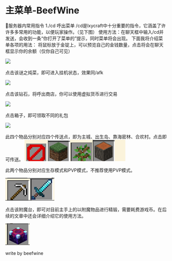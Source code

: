 # 主菜单-BeefWine

💬服务器内常用指令 1./cd 呼出菜单 /cd是lxycraft中十分重要的指令，它涵盖了许许多多常用的功能，以便玩家操作。（见下图） 使用方法：在聊天框中输入/cd并发送，会收到一条“你打开了菜单的”提示，同时菜单将会出现。 下面我将介绍菜单各项的用法： 将鼠标放于金锭上，可以预览自己的金钱数量，点击将会在聊天框显示你的余额（仅你自己可见）

![](https://weboffice-sz.docs.dingtalk.com/api/v3/office/copy/am15YVgzeDlEeUdkVEZBQ1ZkOUtDanhBZkNGUzNqWGNuN2gvakVVQWFHdjJzUUhhYVppaUMrODR4YTBVTUU0U3l2aW9tc01laEw1eTl1aGxUN0lQNkRHVGZiWkxYUUxwVExzY3FMV0JuVzZXQ3hJeFFJNjRpcFVEbVMzb2dvdjl4N3M2MmNLeWRTVGo1dFlESEFrNEpCUDFML0M0Z1pqQnRJYW5lWnF6Yi8rRWJ0bHVQODdxeVZIQ0dmVlNFTjdxVFVINDQ3V2s1MFFWcG00a1hlcz0=/attach/object/298a29b3bfa2d1cf906fd644cfcfebbe890aab0b)

点击该谜之炖菜，即可进入挂机状态，效果同/afk&#x20;

![](https://weboffice-sz.docs.dingtalk.com/api/v3/office/copy/am15YVgzeDlEeUdkVEZBQ1ZkOUtDanhBZkNGUzNqWGNuN2gvakVVQWFHdjJzUUhhYVppaUMrODR4YTBVTUU0U3l2aW9tc01laEw1eTl1aGxUN0lQNkRHVGZiWkxYUUxwVExzY3FMV0JuVzZXQ3hJeFFJNjRpcFVEbVMzb2dvdjl4N3M2MmNLeWRTVGo1dFlESEFrNEpCUDFML0M0Z1pqQnRJYW5lWnF6Yi8rRWJ0bHVQODdxeVZIQ0dmVlNFTjdxVFVINDQ3V2s1MFFWcG00a1hlcz0=/attach/object/411f53e5e067dcc598e7eca6d6f1e767e21494e8)

点击该钻石，将呼出商店，你可以使用虚拟货币进行交易&#x20;

![](https://weboffice-sz.docs.dingtalk.com/api/v3/office/copy/am15YVgzeDlEeUdkVEZBQ1ZkOUtDanhBZkNGUzNqWGNuN2gvakVVQWFHdjJzUUhhYVppaUMrODR4YTBVTUU0U3l2aW9tc01laEw1eTl1aGxUN0lQNkRHVGZiWkxYUUxwVExzY3FMV0JuVzZXQ3hJeFFJNjRpcFVEbVMzb2dvdjl4N3M2MmNLeWRTVGo1dFlESEFrNEpCUDFML0M0Z1pqQnRJYW5lWnF6Yi8rRWJ0bHVQODdxeVZIQ0dmVlNFTjdxVFVINDQ3V2s1MFFWcG00a1hlcz0=/attach/object/c14ac531853ddf7b0299edcacc35062cbbffc41d)

点击箱子，即可领取不同的礼包

![](https://weboffice-sz.docs.dingtalk.com/api/v3/office/copy/am15YVgzeDlEeUdkVEZBQ1ZkOUtDanhBZkNGUzNqWGNuN2gvakVVQWFHdjJzUUhhYVppaUMrODR4YTBVTUU0U3l2aW9tc01laEw1eTl1aGxUN0lQNkRHVGZiWkxYUUxwVExzY3FMV0JuVzZXQ3hJeFFJNjRpcFVEbVMzb2dvdjl4N3M2MmNLeWRTVGo1dFlESEFrNEpCUDFML0M0Z1pqQnRJYW5lWnF6Yi8rRWJ0bHVQODdxeVZIQ0dmVlNFTjdxVFVINDQ3V2s1MFFWcG00a1hlcz0=/attach/object/c89c7beedcad19a0be82e631299cef14ffa63819)

此四个物品分别对应四个传送点，即为主城、出生岛、靠海密林、合欢村。点击即可传送。 ![](<../../.gitbook/assets/image (53).png>)

此两个物品分别对应生存模式和PVP模式，不推荐使用PVP模式。

![](<../../.gitbook/assets/image (52).png>)

点击该附魔台，即可对目前主手上的以附魔物品进行精锻，需要耗费游戏币。在后续的文章中还会详细介绍它的使用方法。&#x20;

![](<../../.gitbook/assets/image (54).png>)

write by beefwine
